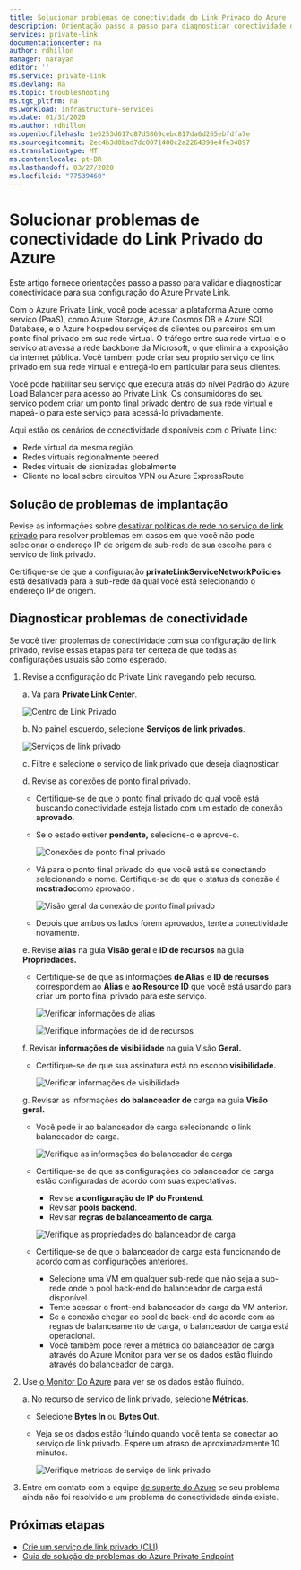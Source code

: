 ```yaml
---
title: Solucionar problemas de conectividade do Link Privado do Azure
description: Orientação passo a passo para diagnosticar conectividade de links privados
services: private-link
documentationcenter: na
author: rdhillon
manager: narayan
editor: ''
ms.service: private-link
ms.devlang: na
ms.topic: troubleshooting
ms.tgt_pltfrm: na
ms.workload: infrastructure-services
ms.date: 01/31/2020
ms.author: rdhillon
ms.openlocfilehash: 1e5253d617c87d5869cebc817da6d265ebfdfa7e
ms.sourcegitcommit: 2ec4b3d0bad7dc0071400c2a2264399e4fe34897
ms.translationtype: MT
ms.contentlocale: pt-BR
ms.lasthandoff: 03/27/2020
ms.locfileid: "77539460"
---
```

# <a name="troubleshoot-azure-private-link-connectivity-problems"></a>Solucionar problemas de conectividade do Link Privado do Azure

Este artigo fornece orientações passo a passo para validar e diagnosticar conectividade para sua configuração do Azure Private Link.

Com o Azure Private Link, você pode acessar a plataforma Azure como serviço (PaaS), como Azure Storage, Azure Cosmos DB e Azure SQL Database, e o Azure hospedou serviços de clientes ou parceiros em um ponto final privado em sua rede virtual. O tráfego entre sua rede virtual e o serviço atravessa a rede backbone da Microsoft, o que elimina a exposição da internet pública. Você também pode criar seu próprio serviço de link privado em sua rede virtual e entregá-lo em particular para seus clientes.

Você pode habilitar seu serviço que executa atrás do nível Padrão do Azure Load Balancer para acesso ao Private Link. Os consumidores do seu serviço podem criar um ponto final privado dentro de sua rede virtual e mapeá-lo para este serviço para acessá-lo privadamente.

Aqui estão os cenários de conectividade disponíveis com o Private Link:

- Rede virtual da mesma região
- Redes virtuais regionalmente peered
- Redes virtuais de sionizadas globalmente
- Cliente no local sobre circuitos VPN ou Azure ExpressRoute

## <a name="deployment-troubleshooting"></a>Solução de problemas de implantação

Revise as informações sobre [desativar políticas de rede no serviço de link privado](https://docs.microsoft.com/azure/private-link/disable-private-link-service-network-policy) para resolver problemas em casos em que você não pode selecionar o endereço IP de origem da sub-rede de sua escolha para o serviço de link privado.

Certifique-se de que a configuração **privateLinkServiceNetworkPolicies** está desativada para a sub-rede da qual você está selecionando o endereço IP de origem.

## <a name="diagnose-connectivity-problems"></a>Diagnosticar problemas de conectividade

Se você tiver problemas de conectividade com sua configuração de link privado, revise essas etapas para ter certeza de que todas as configurações usuais são como esperado.

1. Revise a configuração do Private Link navegando pelo recurso.

    a. Vá para **Private Link Center**.

      ![Centro de Link Privado](./media/private-link-tsg/private-link-center.png)

    b. No painel esquerdo, selecione **Serviços de link privados**.

      ![Serviços de link privado](./media/private-link-tsg/private-link-service.png)

    c. Filtre e selecione o serviço de link privado que deseja diagnosticar.

    d. Revise as conexões de ponto final privado.
     - Certifique-se de que o ponto final privado do qual você está buscando conectividade esteja listado com um estado de conexão **aprovado.**
     - Se o estado estiver **pendente,** selecione-o e aprove-o.

       ![Conexões de ponto final privado](./media/private-link-tsg/pls-private-endpoint-connections.png)

     - Vá para o ponto final privado do que você está se conectando selecionando o nome. Certifique-se de que o status da conexão é **mostrado**como aprovado .

       ![Visão geral da conexão de ponto final privado](./media/private-link-tsg/pls-private-endpoint-overview.png)

     - Depois que ambos os lados forem aprovados, tente a conectividade novamente.

    e. Revise **alias** na guia **Visão geral** e **iD de recursos** na guia **Propriedades.**
     - Certifique-se de que as informações **de Alias** e **ID de recursos** correspondem ao **Alias** e **ao Resource ID** que você está usando para criar um ponto final privado para este serviço.

       ![Verificar informações de alias](./media/private-link-tsg/pls-overview-pane-alias.png)

       ![Verifique informações de id de recursos](./media/private-link-tsg/pls-properties-pane-resourceid.png)

    f. Revisar **informações de visibilidade** na guia Visão **Geral.**
     - Certifique-se de que sua assinatura está no escopo **visibilidade.**

       ![Verificar informações de visibilidade](./media/private-link-tsg/pls-overview-pane-visibility.png)

    g. Revisar as informações **do balanceador de** carga na guia **Visão geral.**
     - Você pode ir ao balanceador de carga selecionando o link balanceador de carga.

       ![Verifique as informações do balanceador de carga](./media/private-link-tsg/pls-overview-pane-ilb.png)

     - Certifique-se de que as configurações do balanceador de carga estão configuradas de acordo com suas expectativas.
       - Revise **a configuração de IP do Frontend**.
       - Revisar **pools backend**.
       - Revisar **regras de balanceamento de carga**.

       ![Verifique as propriedades do balanceador de carga](./media/private-link-tsg/pls-ilb-properties.png)

     - Certifique-se de que o balanceador de carga está funcionando de acordo com as configurações anteriores.
       - Selecione uma VM em qualquer sub-rede que não seja a sub-rede onde o pool back-end do balanceador de carga está disponível.
       - Tente acessar o front-end balanceador de carga da VM anterior.
       - Se a conexão chegar ao pool de back-end de acordo com as regras de balanceamento de carga, o balanceador de carga está operacional.
       - Você também pode rever a métrica do balanceador de carga através do Azure Monitor para ver se os dados estão fluindo através do balanceador de carga.

1. Use [o Monitor Do Azure](https://docs.microsoft.com/azure/azure-monitor/overview) para ver se os dados estão fluindo.

    a. No recurso de serviço de link privado, selecione **Métricas**.
     - Selecione **Bytes In** ou **Bytes Out**.
     - Veja se os dados estão fluindo quando você tenta se conectar ao serviço de link privado. Espere um atraso de aproximadamente 10 minutos.

       ![Verifique métricas de serviço de link privado](./media/private-link-tsg/pls-metrics.png)

1. Entre em contato com a equipe [de suporte do Azure](https://ms.portal.azure.com/#blade/Microsoft_Azure_Support/HelpAndSupportBlade/overview) se seu problema ainda não foi resolvido e um problema de conectividade ainda existe.

## <a name="next-steps"></a>Próximas etapas

 * [Crie um serviço de link privado (CLI)](https://docs.microsoft.com/azure/private-link/create-private-link-service-cli)
 * [Guia de solução de problemas do Azure Private Endpoint](troubleshoot-private-endpoint-connectivity.md)
